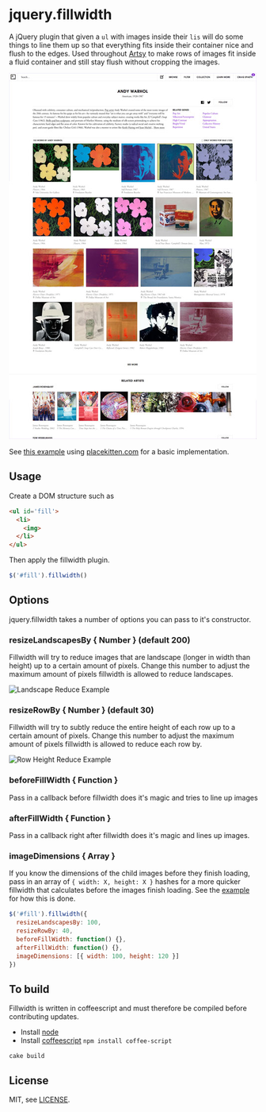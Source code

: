 # jquery.fillwidth

A jQuery plugin that given a `ul` with images inside their `lis` will do some things to line them up
so that everything fits inside their container nice and flush to the edges. Used throughout [Artsy](http://artsy.net) to make rows of images fit inside a fluid container and still stay flush without cropping the images.

![Example Artsy Screenshot](screenshots/fill_width.jpg)

See [this example](http://craigspaeth.github.io/jquery.fillwidth/example) using [placekitten.com](http://placekitten.com/) for a basic implementation.

## Usage

Create a DOM structure such as

````html
<ul id='fill'>
  <li>
    <img>
  </li>
</ul>
````

Then apply the fillwidth plugin.

````javascript
$('#fill').fillwidth()
````

## Options

jquery.fillwidth takes a number of options you can pass to it's constructor.

### resizeLandscapesBy { Number } (default 200)

Fillwidth will try to reduce images that are landscape (longer in width than height) up to a certain amount of pixels. Change this number to adjust the maximum amount of pixels fillwidth is allowed to reduce landscapes.

![Landscape Reduce Example](http://cl.ly/image/061J3y1g2C2U/Image%202012.12.03%203:27:57%20PM.png)

### resizeRowBy { Number } (default 30)

Fillwidth will try to subtly reduce the entire height of each row up to a certain amount of pixels. Change this number to adjust the maximum amount of pixels fillwidth is allowed to reduce each row by.

![Row Height Reduce Example](http://cl.ly/image/2B3a2127330a/Image%202012.12.03%203:38:41%20PM.png)

### beforeFillWidth { Function }

Pass in a callback before fillwidth does it's magic and tries to line up images

### afterFillWidth { Function }

Pass in a callback right after fillwidth does it's magic and lines up images.

### imageDimensions { Array }

If you know the dimensions of the child images before they finish loading, pass in an array of `{ width: X, height: X }` hashes for a more quicker fillwidth that calculates before the images finish loading. See the [example](https://github.com/craigspaeth/jquery.fillwidth/blob/master/example/index.html) for how this is done.

````javascript
$('#fill').fillwidth({
  resizeLandscapesBy: 100,
  resizeRowBy: 40,
  beforeFillWidth: function() {},
  afterFillWidth: function() {},
  imageDimensions: [{ width: 100, height: 120 }]
})
````

## To build

Fillwidth is written in coffeescript and must therefore be compiled before contributing updates.

* Install [node](https://github.com/joyent/node/wiki/Installation)
* Install [coffeescript](http://jashkenas.github.com/coffee-script/) `npm install coffee-script`

````
cake build
````

## License

MIT, see [LICENSE](LICENSE.md).
